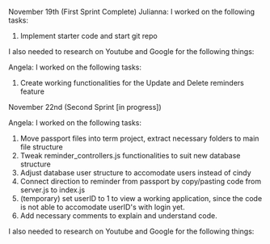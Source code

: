 November 19th (First Sprint Complete)
Julianna:
I worked on the following tasks:
1. Implement starter code and start git repo

I also needed to research on Youtube and Google for the following things:

Angela:
I worked on the following tasks:
1. Create working functionalities for the Update and Delete reminders feature


November 22nd (Second Sprint [in progress])

Angela:
I worked on the following tasks:
1. Move passport files into term project, extract necessary folders to main file structure
2. Tweak reminder_controllers.js functionalities to suit new database structure
3. Adjust database user structure to accomodate users instead of cindy
4. Connect direction to reminder from passport by copy/pasting code from server.js to index.js
5. (temporary) set userID to 1 to view a working application, 
   since the code is not able to accomodate userID's with login yet.
6. Add necessary comments to explain and understand code.

I also needed to research on Youtube and Google for the following things:
